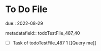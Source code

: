 # To Do File

due:: 2022-08-29

metadatafield:: todoTestFile_487_40

- [ ] Task of todoTestFile_487 1 [[Query me]]
